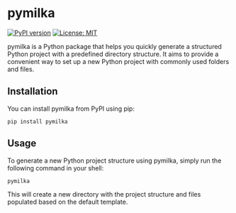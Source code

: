 # pymilka

[![PyPI version](https://badge.fury.io/py/pymilka.svg)](https://badge.fury.io/py/pymilka)
[![License: MIT](https://img.shields.io/badge/License-MIT-yellow.svg)](https://opensource.org/licenses/MIT)

pymilka is a Python package that helps you quickly generate a structured Python project with a predefined directory structure. It aims to provide a convenient way to set up a new Python project with commonly used folders and files.

## Installation

You can install pymilka from PyPI using pip:
```shell
pip install pymilka
```

## Usage

To generate a new Python project structure using pymilka, simply run the following command in your shell:
```shell
pymilka
```
This will create a new directory with the project structure and files populated based on the default template.